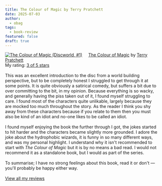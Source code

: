 ```yaml
---
title: The Colour of Magic by Terry Pratchett
date: 2025-07-03
author:
  - obag
tags:
  - book-review
featured: false
draft: true
---
```

<a href="https://www.goodreads.com/book/show/601238.The_Colour_of_Magic" style="float: left; padding-right: 20px"><img border="0" alt="The Colour of Magic (Discworld, #1)" src="https://i.gr-assets.com/images/S/compressed.photo.goodreads.com/books/1692616592l/601238._SY160_.jpg" /></a><a href="https://www.goodreads.com/book/show/601238.The_Colour_of_Magic">The Colour of Magic</a> by <a href="https://www.goodreads.com/author/show/1654.Terry_Pratchett">Terry Pratchett</a><br/>
My rating: <a href="https://www.goodreads.com/review/show/7702522816">3 of 5 stars</a><br /><br />
 This was an excellent introduction to the disc from a world building perspective, but to be completely honest I struggled to get through it at some points. It is quite obviously a satirical comedy, but suffers a bit due to over committing to the bit, in my opinion. Because everything is so wacky, and generally having the piss taken out of it, I found myself struggling to care. I found most of the characters quite unlikable, largely because they are mocked too much throughout the story. As the reader I think you shy away from these characters because if you relate to them then you must also be kind of an idiot and no-one likes to be called an idiot.<br /><br />I found myself enjoying the book the further through I got, the jokes started to hit harder and the characters became slightly more grounded. I adore the joke about the hydrophobic wizards, it is funny in so many different ways, and was my personal highlight. I understand why it isn't recommended to start with <i>The Colour of Magic</i> but it is by no means a bad read. I would not recommend it as a standalone book, but I would as part of the series.<br /><br />To summarise; I have no strong feelings about this book, read it or don't — you'll probably be happy either way.
<br/><br/>
<a href="https://www.goodreads.com/review/list/189775425-obag">View all my reviews</a>
